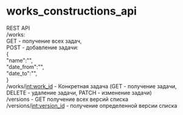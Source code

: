# works_constructions_api
REST API <br>
/works:<br>
GET - получение всех задач,<br>
POST - добавление задачи:<br>
{<br>
  "name":"",<br>
  "date_from":"",<br>
  "date_to":"",<br>
}<br>
/works/<int:work_id> - Конкретная задача (GET - получение задачи, DELETE - удаление задачи, PATCH - изменение задачи)<br>
/versions - GET получение всех версий списка<br>
/versions/<int:version_id> - получение определенной версии списка<br>
